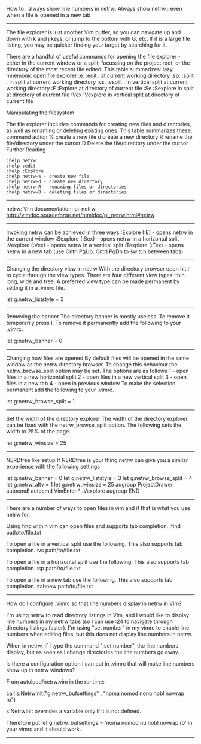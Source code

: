 How to : always show line numbers in netrw:
Always show netrw : even when a file is opened in a new tab

--------------------------------------------

The file explorer is just another Vim buffer, so you can navigate up and down with k and j keys, or jump to the bottom with G, etc. If it is a large file listing, you may be quicker finding your target by searching for it.

There are a handful of useful commands for opening the file explorer - either in the current window or a split, focussing on the project root, or the directory of the most recent file edited. This table summarizes:
lazy 	mnemonic 	open file explorer
:e. 	:edit . 	at current working directory
:sp. 	:split . 	in split at current working directory
:vs. 	:vsplit . 	in vertical split at current working directory
:E 	:Explore 	at directory of current file
:Se 	:Sexplore 	in split at directory of current file
:Vex 	:Vexplore 	in vertical split at directory of current file

Manipulating the filesystem

The file explorer includes commands for creating new files and directories, as well as renaming or deleting existing ones. This table summarizes these:
command 	action
% 	create a new file
d 	create a new directory
R 	rename the file/directory under the cursor
D 	Delete the file/directory under the cursor
Further Reading

    :help netrw
    :help :edit
    :help :Explore
    :help netrw-% - create new file
    :help netrw-d - create new directory
    :help netrw-R - renaming files or directories
    :help netrw-D - deleting files or directories


--------------------------------------------

netrw:
Vim documentation: pi_netrw
http://vimdoc.sourceforge.net/htmldoc/pi_netrw.html#netrw

--------------------------------------------

Invoking netrw can be achieved in three ways
    :Explore (:E) - opens netrw in the current window
    :Sexplore (:Sex) - opens netrw in a horizontal split
    :Vexplore (:Vex) - opens netrw in a vertical split
    :Texplore (:Tex) - opens netrw in a new tab (use Cntrl PgUp, Cntrl PgDn to switch between tabs)
    
--------------------------------------------

Changing the directory view in netrw
With the directory browser open hit i to cycle through the view types. There are four different view types: thin, long, wide and tree. A preferred view type can be made permanent by setting it in a .vimrc file.

let g:netrw_liststyle = 3

--------------------------------------------

Removing the banner
The directory banner is mostly useless. To remove it temporarily press I. To remove it permanently add the following to your .vimrc.

let g:netrw_banner = 0

--------------------------------------------

Changing how files are opened
By default files will be opened in the same window as the netrw directory browser. To change this behaviour the netrw_browse_split option may be set. The options are as follows
    1 - open files in a new horizontal split
    2 - open files in a new vertical split
    3 - open files in a new tab
    4 - open in previous window
To make the selection permanent add the following to your .vimrc.

let g:netrw_browse_split = 1

--------------------------------------------

Set the width of the directory explorer
The width of the directory explorer can be fixed with the netrw_browse_split option. The following sets the width to 25% of the page.

let g:netrw_winsize = 25

--------------------------------------------

NERDtree like setup
If NERDtree is your thing netrw can give you a similar experience with the following settings

let g:netrw_banner = 0
let g:netrw_liststyle = 3
let g:netrw_browse_split = 4
let g:netrw_altv = 1
let g:netrw_winsize = 25
augroup ProjectDrawer
  autocmd!
  autocmd VimEnter * :Vexplore
augroup END

--------------------------------------------

There are a number of ways to open files in vim and if that is what you use netrw for. 

Using find within vim can open files and supports tab completion.
:find path/to/file.txt

To open a file in a vertical split use the following. This also supports tab completion.
:vs path/to/file.txt

To open a file in a horizontal split use the following. This also supports tab completion.
:sp path/to/file.txt

To open a file in a new tab use the following. This also supports tab completion.
:tabnew path/to/file.txt

--------------------------------------------

How do I configure .vimrc so that line numbers display in netrw in Vim?

I'm using netrw to read directory listings in Vim, and I would like to display line numbers in my netrw tabs (so I can use :24 to navigate through directory listings faster). I'm using "set number" in my vimrc to enable line numbers when editing files, but this does not display line numbers in netrw.

When in netrw, if I type the command ":set number", the line numbers display, but as soon as I change directories the line numbers go away.

Is there a configuration option I can put in .vimrc that will make line numbers show up in netrw windows?


From autoload/netrw.vim in the runtime:

call s:NetrwInit("g:netrw_bufsettings" , "noma nomod nonu nobl nowrap ro")

s:NetrwInit overrides a variable only if it is not defined.

Therefore put let g:netrw_bufsettings = 'noma nomod nu nobl nowrap ro' in your vimrc and it should work. 

--------------------------------------------

